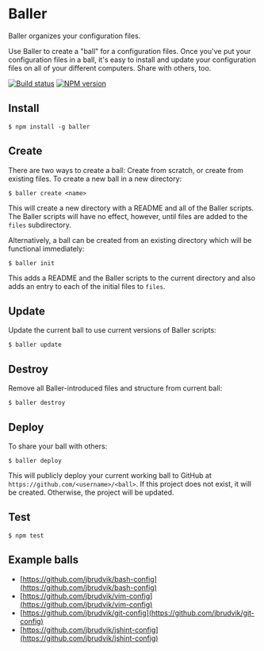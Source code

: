 # Baller

Baller organizes your configuration files.

Use Baller to create a "ball" for a configuration files. Once you've put your configuration files in a ball, it's easy to install and update your configuration files on all of your different computers. Share with others, too.

[![Build status](https://drone.io/github.com/jbrudvik/baller/status.png)](https://drone.io/github.com/jbrudvik/baller/latest)
[![NPM version](http://img.shields.io/npm/v/baller.svg)](https://www.npmjs.org/package/baller)


## Install

    $ npm install -g baller


## Create

There are two ways to create a ball: Create from scratch, or create from existing files. To create a new ball in a new directory:

    $ baller create <name>

This will create a new directory with a README and all of the Baller scripts. The Baller scripts will have no effect, however, until files are added to the `files` subdirectory.

Alternatively, a ball can be created from an existing directory which will be functional immediately:

    $ baller init

This adds a README and the Baller scripts to the current directory and also adds an entry to each of the initial files to `files`.


## Update

Update the current ball to use current versions of Baller scripts:

    $ baller update


## Destroy

Remove all Baller-introduced files and structure from current ball:

    $ baller destroy


## Deploy

To share your ball with others:

    $ baller deploy

This will publicly deploy your current working ball to GitHub at `https://github.com/<username>/<ball>`. If this project does not exist, it will be created. Otherwise, the project will be updated.


## Test

    $ npm test


## Example balls

- [https://github.com/jbrudvik/bash-config](https://github.com/jbrudvik/bash-config)
- [https://github.com/jbrudvik/vim-config](https://github.com/jbrudvik/vim-config)
- [https://github.com/jbrudvik/git-config](https://github.com/jbrudvik/git-config)
- [https://github.com/jbrudvik/jshint-config](https://github.com/jbrudvik/jshint-config)
